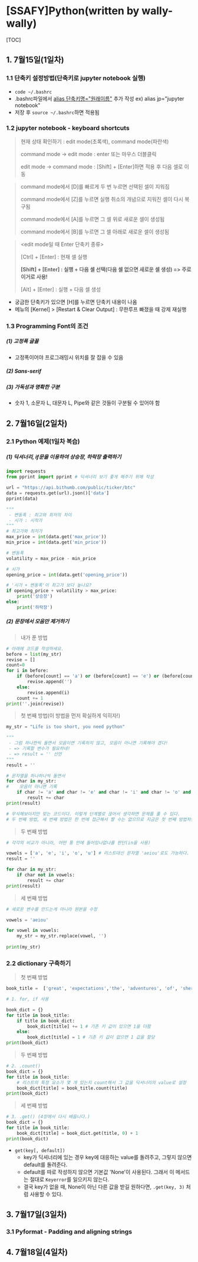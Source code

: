 # [SSAFY]Python(written by wally-wally)



[TOC]



## 1. 7월15일(1일차)

### 1.1 단축키 설정방법(단축키로 jupyter notebook 실행)

- `code ~/.bashrc`
- .bashrc파일에서 <u>alias 단축키명="원래이름"</u> 추가 작성  ex) alias jp="jupyter notebook"
- 저장 후 `source ~/.bashrc`하면 적용됨



### 1.2 jupyter notebook - keyboard shortcuts

> 현재 상태 확인하기 : edit mode(초록색), command mode(파란색)
>
> command mode -> edit mode : enter 또는 마우스 더블클릭
>
> edit mode -> command mode : [Shift] + [Enter]하면 적용 후 다음 셀로 이동



> command mode에서 [D]를 빠르게 두 번 누르면 선택된 셀이 지워짐
>
> command mode에서 [Z]를 누르면 실행 취소의 개념으로 지워진 셀이 다시 복구됨
>
> command mode에서 [A]를 누르면 그 셀 위로 새로운 셀이 생성됨
>
> command mode에서 [B]를 누르면 그 셀 아래로 새로운 셀이 생성됨



> <edit mode일 때 Enter 단축키 종류>
>
> [Ctrl] + [Enter] : 현재 셀 실행
>
> **[Shift] + [Enter] : 실행 + 다음 셀 선택(다음 셀 없으면 새로운 셀 생성) => 주로 이거로 사용!**
>
> [Alt] + [Enter] : 실행 + 다음 셀 생성

- 궁금한 단축키가 있으면 [H]를 누르면 단축키 내용이 나옴
- 메뉴의 [Kernel] > [Restart & Clear Output] : 무한루프 빠졌을 때 강제 재실행



### 1.3 Programming Font의 조건

##### (1) 고정폭 글꼴

- 고정폭이어야 프로그래밍시 위치를 잘 잡을 수 있음

##### (2) Sans-serif

##### (3) 가독성과 명확한 구분

- 숫자 1, 소문자 L, 대문자 L, Pipe와 같은 것들이 구분될 수 있어야 함



## 2. 7월16일(2일차)



### 2.1 Python 예제(1일차 복습)

##### (1) 딕셔너리, if문을 이용하여 상승장, 하락장 출력하기

```python
import requests
from pprint import pprint # 딕셔너리 보기 좋게 해주기 위해 작성

url = "https://api.bithumb.com/public/ticker/btc"
data = requests.get(url).json()['data']
pprint(data)

"""
 - 변동폭 : 최고와 최저의 차이
 - 시가 : 시작가
"""
# 최고가와 최저가
max_price = int(data.get('max_price'))
min_price = int(data.get('min_price'))

# 변동폭
volatility = max_price - min_price

# 시가
opening_price = int(data.get('opening_price'))

# '시가 + 변동폭'이 최고가 보다 높나요?
if opening_price + volatility > max_price:
    print('상승장')
else:
    print('하락장')
```

##### (2) 문장에서 모음만 제거하기

> 내가 푼 방법

```python
# 아래에 코드를 작성하세요.
before = list(my_str)
revise = []
count=0
for i in before:
    if (before[count] == 'a') or (before[count] == 'e') or (before[count] == 'i') or (before[count] == 'o') or (before[count] == 'u'):
        revise.append('')
    else:
        revise.append(i)
    count += 1
print(''.join(revise))
```

> 첫 번째 방법(이 방법을 먼저 확실하게 익히자!)

```python
my_str = "Life is too short, you need python"

"""
 - 그럼 하나한씩 돌면서 모음이면 기록하지 않고, 모음이 아니면 기록해야 겠다!
 - => 기록할 변수가 필요하네!
 - => result = '' 선언
"""
result = ''

# 문자열을 하나하나씩 돌면서
for char in my_str:
#    모음이 아니면 기록
    if char != 'a' and char != 'e' and char != 'i' and char != 'o' and char != 'u':
        result += char
print(result)

# 무식해보이지만 맞는 코드이다. 이렇게 단계별로 끊어서 생각하면 문제를 풀 수 있다.
# 두 번째 방법, 세 번째 방법은 한 번에 접근해서 짤 수는 없으므로 지금은 첫 번째 방법처럼 짜는게 우선이다!
```

> 두 번째 방법

```python
# 각각의 비교가 아니라, 어떤 통 안에 들어있나없나를 판단(in을 사용)

vowels = ['a', 'e', 'i', 'o', 'u'] # 리스트대신 문자열 'aeiou'로도 가능하다.
result = ''

for char in my_str:
    if char not in vowels:
        result += char
print(result)
```

> 세 번째 방법

```python
# 새로운 변수를 만드는게 아니라 원본을 수정

vowels = 'aeiou'

for vowel in vowels:
    my_str = my_str.replace(vowel, '')
    
print(my_str)
```



### 2.2 dictionary 구축하기

> 첫 번째 방법

```python
book_title =  ['great', 'expectations','the', 'adventures', 'of', 'sherlock','holmes','the','great','gasby','hamlet','adventures','of','huckleberry','fin']

# 1. for, if 사용

book_dict = {}
for title in book_title:
    if title in book_dict:
        book_dict[title] += 1 # 기존 키 값이 있으면 1을 더함
    else:
        book_dict[title] = 1 # 기존 키 값이 없으면 1 값을 할당
print(book_dict)
```

> 두 번째 방법

```python
# 2. .count()
book_dict = {}
for title in book_title:
    # 리스트의 특정 요소가 몇 개 있는지 count해서 그 값을 딕셔너리의 value로 설정
    book_dict[title] = book_title.count(title)
print(book_dict)
```

> 세 번째 방법

```python
# 3. .get() (4장에서 다시 배웁니다.)
book_dict = {}
for title in book_title:
    book_dict[title] = book_dict.get(title, 0) + 1
print(book_dict)
```

- `get(key[, default])`
    - key가 딕셔너리에 있는 경우 key에 대응하는 value를 돌려주고, 그렇지 않으면 default를 돌려준다.
    - default를 따로 작성하지 않으면 기본값 'None'이 사용된다. 그래서 이 메서드는 절대로 `Keyerror`를 일으키지 않는다.
    - 결국 key가 없을 때, None이 아닌 다른 값을 받길 원하다면, `.get(key, 3)` 처럼 사용할 수 있다.



## 3. 7월17일(3일차)

### 3.1 Pyformat - Padding and aligning strings





## 4. 7월18일(4일차)